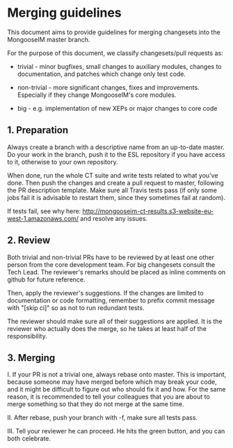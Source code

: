 # Merging guidelines

This document aims to provide guidelines for merging changesets into the MongooseIM master branch.

For the purpose of this document, we classify changesets/pull requests as:

* trivial - minor bugfixes, small changes to auxiliary modules, changes to documentation, and patches which change only test code.

* non-trivial - more significant changes, fixes and improvements.
Especially if they change MongooseIM's core modules.

* big - e.g. implementation of new XEPs or major changes to core code

## 1. Preparation

Always create a branch with a descriptive name from an up-to-date master.
Do your work in the branch, push it to the ESL repository if you have access to it, otherwise to your own repository.

When done, run the whole CT suite and write tests related to what you've done.
Then push the changes and create a pull request to master, following the PR description template.
Make sure all Travis tests pass (if only some jobs fail it is advisable to restart them, since they sometimes
fail at random).

If tests fail, see why here: http://mongooseim-ct-results.s3-website-eu-west-1.amazonaws.com/ and resolve any issues.

## 2. Review

Both trivial and non-trivial PRs have to be reviewed by at least one other person from the core development team.
For big changesets consult the Tech Lead.
The reviewer's remarks should be placed as inline comments on github for future reference.

Then, apply the reviewer's suggestions.
If the changes are limited to documentation or code formatting, remember to prefix commit message with "[skip ci]" so as not to run redundant tests.

The reviewer should make sure all of their suggestions are applied.
It is the reviewer who actually does the merge, so he takes at least half of the responsibility.

## 3. Merging

I. If your PR is not a trivial one, always rebase onto master.
This is important, because someone may have merged before which may break your code, and it might be difficult to figure out who should fix it and how.
For the same reason, it is recommended to tell your colleagues that you are about to merge something so that they do not merge at the same time.

II. After rebase, push your branch with -f, make sure all tests pass.

III. Tell your reviewer he can proceed.
He hits the green button, and you can both celebrate.
